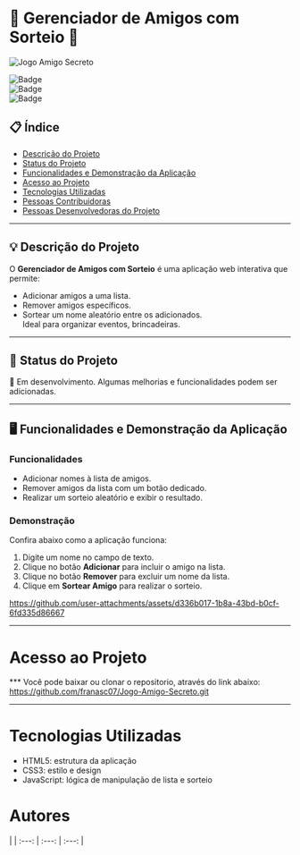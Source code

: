 # 🎉 Gerenciador de Amigos com Sorteio 🎲  
![Jogo Amigo Secreto](https://github.com/user-attachments/assets/1499de0d-ba74-4bf8-b9ba-c8c41c3019ed)



![Badge](https://img.shields.io/badge/Status-Em%20Desenvolvimento-yellow)  
![Badge](https://img.shields.io/badge/Licença-MIT-blue)  
![Badge](https://img.shields.io/badge/Contribuições-Bem--vindas-green)  

## 📋 Índice  
- [Descrição do Projeto](#-descrição-do-projeto)  
- [Status do Projeto](#-status-do-projeto)  
- [Funcionalidades e Demonstração da Aplicação](#-funcionalidades-e-demonstração-da-aplicação)  
- [Acesso ao Projeto](#-acesso-ao-projeto)  
- [Tecnologias Utilizadas](#-tecnologias-utilizadas)  
- [Pessoas Contribuidoras](#-pessoas-contribuidoras)  
- [Pessoas Desenvolvedoras do Projeto](#-pessoas-desenvolvedoras-do-projeto)  
  

---

## 💡 Descrição do Projeto  

O **Gerenciador de Amigos com Sorteio** é uma aplicação web interativa que permite:  
- Adicionar amigos a uma lista.  
- Remover amigos específicos.  
- Sortear um nome aleatório entre os adicionados.  
Ideal para organizar eventos, brincadeiras.

---

## 🚀 Status do Projeto  

🔧 Em desenvolvimento. Algumas melhorias e funcionalidades podem ser adicionadas.  

---

## 🖥️ Funcionalidades e Demonstração da Aplicação  

### Funcionalidades  
- Adicionar nomes à lista de amigos.  
- Remover amigos da lista com um botão dedicado.  
- Realizar um sorteio aleatório e exibir o resultado.  

### Demonstração  
Confira abaixo como a aplicação funciona:  
1. Digite um nome no campo de texto.  
2. Clique no botão **Adicionar** para incluir o amigo na lista.  
3. Clique no botão **Remover** para excluir um nome da lista.  
4. Clique em **Sortear Amigo** para realizar o sorteio.  

https://github.com/user-attachments/assets/d336b017-1b8a-43bd-b0cf-6fd335d86667

----

# Acesso ao Projeto
*** Você pode baixar ou clonar o repositorio, através do link abaixo:
https://github.com/franasc07/Jogo-Amigo-Secreto.git

---

# Tecnologias Utilizadas
 - HTML5: estrutura da aplicação
 - CSS3: estilo e design
 - JavaScript: lógica de manipulação de lista e sorteio

# Autores

| 
| :---: | :---: | :---: |
   






